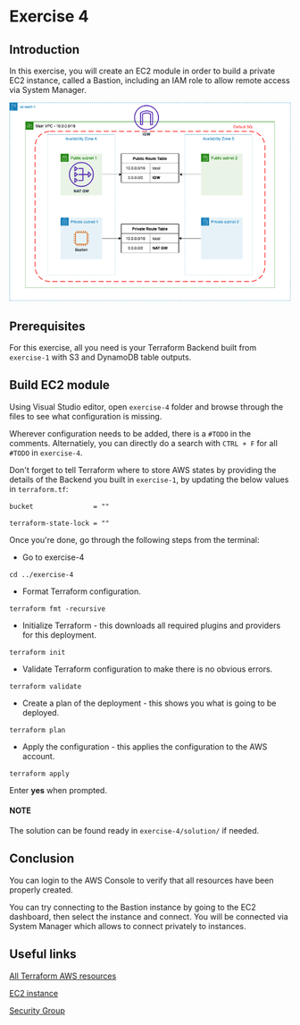 # Exercise 4

## Introduction

In this exercise, you will create an EC2 module in order to build a private EC2 instance, called a Bastion, including an IAM role to allow remote access via System Manager.

![](./../../images/Readme_Diagrams-Exercise%204.png)

## Prerequisites

For this exercise, all you need is your Terraform Backend built from  `exercise-1` with S3 and DynamoDB table outputs.

## Build EC2 module

Using Visual Studio editor, open `exercise-4` folder and browse through the files to see what configuration is missing.

Wherever configuration needs to be added, there is a `#TODO` in the comments. Alternatiely, you can directly do a search with `CTRL + F` for all `#TODO` in `exercise-4`.

Don't forget to tell Terraform where to store AWS states by providing the details of the Backend you built in `exercise-1`, by updating the below values in `terraform.tf`:

```
bucket               = ""
```
```
terraform-state-lock = ""
```

Once you're done, go through the following steps from the terminal:

- Go to exercise-4
```
cd ../exercise-4
```
- Format Terraform configuration.
```
terraform fmt -recursive
```
- Initialize Terraform - this downloads all required plugins and providers for this deployment.
```
terraform init
```
- Validate Terraform configuration to make there is no obvious errors.
```
terraform validate
```
- Create a plan of the deployment - this shows you what is going to be deployed.
```
terraform plan
```
- Apply the configuration - this applies the configuration to the AWS account.
```
terraform apply
```
Enter **yes** when prompted.

#### NOTE

The solution can be found ready in `exercise-4/solution/` if needed.

## Conclusion

You can login to the AWS Console to verify that all resources have been properly created.

You can try connecting to the Bastion instance by going to the EC2 dashboard, then select the instance and connect. You will be connected via System Manager which allows to connect privately to instances.

## Useful links

[All Terraform AWS resources](https://registry.terraform.io/providers/hashicorp/aws/latest/docs)

[EC2 instance](https://registry.terraform.io/providers/hashicorp/aws/latest/docs/resources/instance)

[Security Group](https://registry.terraform.io/providers/hashicorp/aws/latest/docs/resources/security_group)